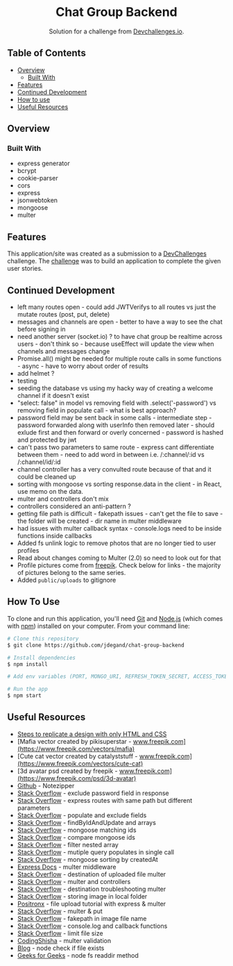 <h1 align="center">Chat Group Backend</h1>

<div align="center">
   Solution for a challenge from  <a href="https://devchallenges.io/challenges/UgCqszKR7Q7oqb4kRfI0" target="_blank">Devchallenges.io</a>.
</div>

## Table of Contents

- [Overview](#overview)
  - [Built With](#built-with)
- [Features](#features)
- [Continued Development](#continued-development)
- [How to use](#how-to-use)
- [Useful Resources](#useful-resources)

## Overview

### Built With

- express generator
- bcrypt
- cookie-parser
- cors
- express
- jsonwebtoken    
- mongoose
- multer

## Features

This application/site was created as a submission to a [DevChallenges](https://devchallenges.io/challenges) challenge. The [challenge](https://devchallenges.io/challenges/UgCqszKR7Q7oqb4kRfI0) was to build an application to complete the given user stories.

## Continued Development

- left many routes open - could add JWTVerifys to all routes vs just the mutate routes (post, put, delete)
- messages and channels are open - better to have a way to see the chat before signing in
- need another server (socket.io) ? to have chat group be realtime across users - don't think so - because useEffect will update the view when channels and messages change
- Promise.all() might be needed for multiple route calls in some functions - async - have to worry about order of results
- add helmet ?
- testing 
- seeding the database vs using my hacky way of creating a welcome channel if it doesn't exist
- "select: false" in model vs removing field with .select('-password') vs removing field in populate call - what is best approach?
- password field may be sent back in some calls - intermediate step - password forwarded along with userInfo then removed later - should exlude first and then forward or overly concerned - password is hashed and protected by jwt
- can't pass two parameters to same route - express cant differentiate between them - need to add word in between i.e. /:channel/:id vs /:channel/id/:id
- channel controller has a very convulted route because of that and it could be cleaned up 
- sorting with mongoose vs sorting response.data in the client - in React, use memo on the data. 
- multer and controllers don't mix
- controllers considered an anti-pattern ?
- getting file path is difficult - fakepath issues - can't get the file to save - the folder will be created - dir name in multer middleware
- had issues with multer callback syntax - console.logs need to be inside functions inside callbacks
- Added fs unlink logic to remove photos that are no longer tied to user profiles
- Read about changes coming to Multer (2.0) so need to look out for that  
- Profile pictures come from [freepik](https://freepik.com).  Check below for links - the majority of pictures belong to the same series.
- Added `public/uploads` to gitignore  

## How To Use

To clone and run this application, you'll need [Git](https://git-scm.com) and [Node.js](https://nodejs.org/en/download/) (which comes with [npm](http://npmjs.com)) installed on your computer. From your command line:

```bash
# Clone this repository
$ git clone https://github.com/jdegand/chat-group-backend

# Install dependencies
$ npm install

# Add env variables (PORT, MONGO_URI, REFRESH_TOKEN_SECRET, ACCESS_TOKEN_SECRET) and connect to mongo

# Run the app
$ npm start
```

## Useful Resources

- [Steps to replicate a design with only HTML and CSS](https://devchallenges-blogs.web.app/how-to-replicate-design/)
- [Mafia vector created by pikisuperstar - www.freepik.com](https://www.freepik.com/vectors/mafia)
- [Cute cat vector created by catalyststuff - www.freepik.com](https://www.freepik.com/vectors/cute-cat)
- [3d avatar psd created by freepik - www.freepik.com](https://www.freepik.com/psd/3d-avatar)
- [Github](https://github.com/piyush-eon/notezipper) - Notezipper
- [Stack Overflow](https://stackoverflow.com/questions/60323551/how-to-exclude-password-field-in-the-response-in-mongodb) - exclude password field in response
- [Stack Overflow](https://stackoverflow.com/questions/40370363/express-routes-with-same-path-but-different-parameters) - express routes with same path but different parameters
- [Stack Overflow](https://stackoverflow.com/questions/12096262/how-to-protect-the-password-field-in-mongoose-mongodb-so-it-wont-return-in-a-qu) - populate and exclude fields
- [Stack Overflow](https://stackoverflow.com/questions/44860181/mongoose-findbyidandupdate-not-adding-item-in-array) - findByIdAndUpdate and arrays
- [Stack Overflow](https://stackoverflow.com/questions/36193289/moongoose-aggregate-match-does-not-match-ids) - mongoose matching ids
- [Stack Overflow](https://stackoverflow.com/questions/11637353/comparing-mongoose-id-and-strings) - compare mongoose ids
- [Stack Overflow](https://stackoverflow.com/questions/70899119/filter-an-array-to-return-matching-ids-of-a-nested-array-in-javascript) - filter nested array
- [Stack Overflow](https://stackoverflow.com/questions/21069813/mongoose-multiple-query-populate-in-a-single-call) - mutiple query populates in single call
- [Stack Overflow](https://stackoverflow.com/questions/67264632/mongoose-sorting-by-createdat) - mongoose sorting by createdAt
- [Express Docs](http://expressjs.com/en/resources/middleware/multer.html) - multer middleware
- [Stack Overflow](https://stackoverflow.com/questions/27213418/node-js-and-multer-handle-the-destination-of-the-uploaded-file-in-callback-fun) - destination of uploaded file multer
- [Stack Overflow](https://stackoverflow.com/questions/58474765/how-to-call-multer-middleware-inside-a-controller-in-nodejs) - multer and controllers
- [Stack Overflow](https://stackoverflow.com/questions/52206055/nodejs-multer-diskstorage-not-working-why-destination-targeting-temp-folder-an) - destination troubleshooting multer
- [Stack Overflow](https://stackoverflow.com/questions/69347579/multer-didnt-work-for-me-not-storing-image-in-local-folder-or-database) - storing image in local folder
- [Positronx](https://www.positronx.io/react-file-upload-tutorial-with-node-express-and-multer/) - file upload tutorial with express & multer
- [Stack Overflow](https://stackoverflow.com/questions/33976006/multer-wont-recognize-files-with-put) - multer & put
- [Stack Overflow](https://stackoverflow.com/questions/4851595/how-to-resolve-the-c-fakepath) - fakepath in image file name
- [Stack Overflow](https://stackoverflow.com/questions/29317045/why-i-cant-directly-set-console-log-as-callback-function) - console.log and callback functions
- [Stack Overflow](https://stackoverflow.com/questions/34697502/how-to-limit-the-file-size-when-uploading-with-multer) - limit file size 
- [CodingShisha](https://codingshiksha.com/javascript/node-js-multer-file-upload-type-validation-filters-and-limit-file-size-and-error-handling-using-express-full-tutorial-for-beginners-with-examples/) - multer validation
- [Blog](https://sebhastian.com/node-check-if-file-exists/#:~:text=In%20NodeJS%2C%20You%20can%20check,%3D%20require(%22fs%22)%3B) - node check if file exists
- [Geeks for Geeks](https://www.geeksforgeeks.org/node-js-fs-readdir-method/) - node fs readdir method
